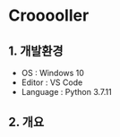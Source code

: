 # Crooooller

## 1. 개발환경

* OS : Windows 10
* Editor : VS Code
* Language : Python 3.7.11

## 2. 개요

